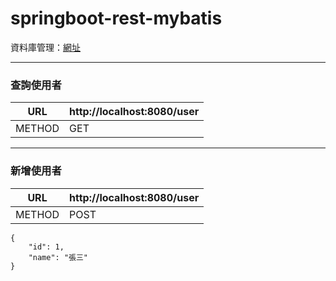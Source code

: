 # springboot-rest-mybatis

資料庫管理：[網址](http://localhost:8080/h2-console/)

---
### 查詢使用者
URL | http://localhost:8080/user
--|--
METHOD | GET


---
### 新增使用者
URL | http://localhost:8080/user
--|--
METHOD | POST
```
{
    "id": 1,
    "name": "張三"
}
```

